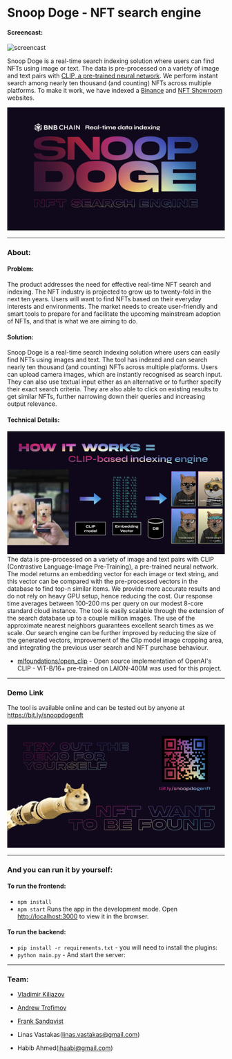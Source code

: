 # Snoop Doge - NFT search engine 

#### Screencast:
![screencast](https://user-images.githubusercontent.com/90638222/200160205-3d15472b-c626-4528-a64b-1b7845415e40.gif)


Snoop Doge is a real-time search indexing solution where users can find NFTs using image or text. The data is pre-processed on a variety of image and text pairs with [CLIP, a pre-trained neural network](https://github.com/mlfoundations/open_clip). We perform instant search among nearly ten thousand (and counting) NFTs across multiple platforms.
To make it work, we have indexed a [Binance](https://www.binance.com/en/nft/home) and [NFT Showroom](https://nftshowroom.com/) websites.

![](https://github.com/FrankSandqvist/junction-binance-nft/blob/main/assets/nft-snoopdoge.001.jpeg)

---
### About:
#### Problem:
The product addresses the need for effective real-time NFT search and indexing. The NFT industry is projected to grow up to twenty-fold in the next ten years. Users will want to find NFTs based on their everyday interests and environments. The market needs to create user-friendly and smart tools to prepare for and facilitate the upcoming mainstream adoption of NFTs, and that is what we are aiming to do.  

#### Solution:
Snoop Doge is a real-time search indexing solution where users can easily find NFTs using images and text. The tool has indexed and can search nearly ten thousand (and counting) NFTs across multiple platforms. Users can upload camera images, which are instantly recognised as search input. They can also use textual input either as an alternative or to further specify their exact search criteria. They are also able to click on existing results to get similar NFTs, further narrowing down their queries and increasing output relevance.

#### Technical Details:
![](https://github.com/FrankSandqvist/junction-binance-nft/blob/main/assets/nft-snoopdoge.002.jpeg)
The data is pre-processed on a variety of image and text pairs with CLIP (Contrastive Language-Image Pre-Training), a pre-trained neural network. The model returns an embedding vector for each image or text string, and this vector can be compared with the pre-processed vectors in the database to find top-n similar items. We provide more accurate results and do not rely on heavy GPU setup, hence reducing the cost. Our response time averages between 100-200 ms per query on our modest 8-core standard cloud instance. The tool is easily scalable through the extension of the search database up to a couple million images. The use of the approximate nearest neighbors guarantees excellent search times as we scale. Our search engine can be further improved by reducing the size of the generated vectors, improvement of the Clip model image cropping area, and integrating the previous user search and NFT purchase behaviour. 
* [mlfoundations/open_clip](https://github.com/mlfoundations/open_clip) - Open source implementation of OpenAI's CLIP  - ViT-B/16+ pre-trained on LAION-400M was used for this project.
---
### Demo Link
The tool is available online and can be tested out by anyone at https://bit.ly/snoopdogenft

![](https://github.com/FrankSandqvist/junction-binance-nft/blob/main/assets/nft-snoopdoge.003.jpeg)

---
### And you can run it by yourself:

#### To run the frontend:

* `npm install`
* `npm start`
Runs the app in the development mode. Open [http://localhost:3000](http://localhost:3000) to view it in the browser.

#### To run the backend:

* `pip install -r requirements.txt` - you will need to install the plugins:  
* `python main.py` - And start the server:

---

### Team:
- [Vladimir Kiliazov](https://github.com/vladimirwest)

- [Andrew Trofimov](https://github.com/AnyTrofi)

- [Frank Sandqvist](https://github.com/FrankSandqvist)

- Linas Vastakas(linas.vastakas@gmail.com)

- Habib Ahmed(ihaabi@gmail.com)





